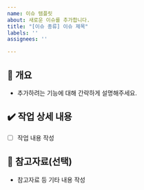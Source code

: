 ```yaml
---
name: 이슈 템플릿
about: 새로운 이슈를 추가합니다.
title: "[이슈 종류] 이슈 제목"
labels: ''
assignees: ''

---
```


## 📝 개요
- 추가하려는 기능에 대해 간략하게 설명해주세요.

## ✔️ 작업 상세 내용
- [ ] 작업 내용 작성

## 🔗 참고자료(선택)
- 참고자료 등 기타 내용 작성
